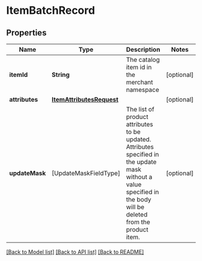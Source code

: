 # ItemBatchRecord

## Properties
Name | Type | Description | Notes
------------ | ------------- | ------------- | -------------
**itemId** | **String** | The catalog item id in the merchant namespace | [optional] 
**attributes** | [**ItemAttributesRequest**](ItemAttributesRequest.md) |  | [optional] 
**updateMask** | [UpdateMaskFieldType] | The list of product attributes to be updated. Attributes specified in the update mask without a value specified in the body will be deleted from the product item. | [optional] 

[[Back to Model list]](../README.md#documentation-for-models) [[Back to API list]](../README.md#documentation-for-api-endpoints) [[Back to README]](../README.md)


